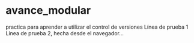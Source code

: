 # avance_modular
practica para aprender a utilizar el control de versiones
Línea de prueba 1
Línea de prueba 2, hecha desde el navegador...
